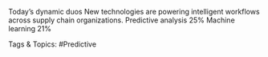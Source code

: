 Today’s dynamic duos
New technologies are powering intelligent 
workflows across supply chain organizations.
Predictive analysis 25%
Machine learning 21%

   Tags & Topics:
   #Predictive